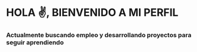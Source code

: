 # HOLA ✌, BIENVENIDO A MI PERFIL

### Actualmente buscando empleo y desarrollando proyectos para seguir aprendiendo

